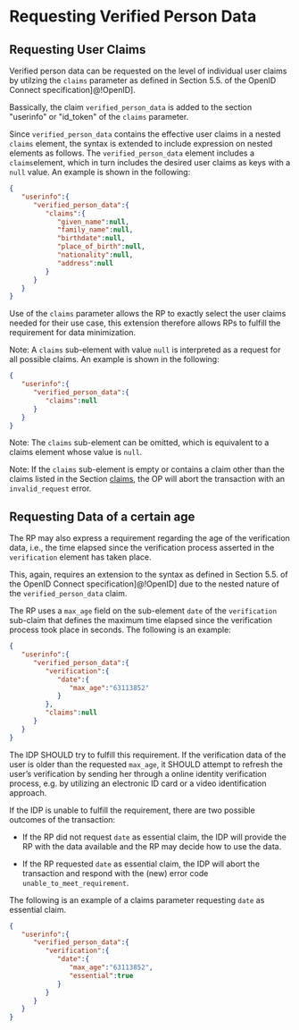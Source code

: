 # Requesting Verified Person Data

## Requesting User Claims

Verified person data can be requested on the level of individual user claims by utilzing the `claims` parameter as defined in Section 5.5. of the OpenID Connect specification]@!OpenID]. 

Bassically, the claim `verified_person_data` is added to the section "userinfo" or "id_token" of the `claims` parameter. 

Since `verified_person_data` contains the effective user claims in a nested `claims` element, the syntax is extended to include expression on nested elements as follows. The `verified_person_data` element includes a `claims`element, which in turn includes the desired user claims as keys with a `null` value. An example is shown in the following:

```json
{  
   "userinfo":{  
      "verified_person_data":{  
         "claims":{  
            "given_name":null,
            "family_name":null,
            "birthdate":null,
            "place_of_birth":null,
            "nationality":null,
            "address":null
         }
      }
   }	
}
```

Use of the `claims` parameter allows the RP to exactly select the user claims needed for their use case, this extension therefore allows RPs to fulfill the requirement for data minimization.

Note: A `claims` sub-element with value `null` is interpreted as a request for all possible claims. An example is shown in the following:

```json
{  
   "userinfo":{  
      "verified_person_data":{  
         "claims":null
      }
   }	
}
```

Note: The `claims` sub-element can be omitted, which is equivalent to a claims element whose value is `null`.

Note: If the `claims` sub-element is empty or contains a claim other than the claims listed in the Section [claims](#claimselement), the OP will abort the transaction with an `invalid_request` error.

## Requesting Data of a certain age

The RP may also express a requirement regarding the age of the verification data, i.e., the time elapsed since the verification process asserted in the `verification` element has taken place. 

This, again, requires an extension to the syntax as defined in Section 5.5. of the OpenID Connect specification]@!OpenID] due to the nested nature of the `verified_person_data` claim.

The RP uses a `max_age` field on the sub-element `date` of the `verification` sub-claim that defines the maximum time elapsed since the verification process took place in seconds. The following is an example:

```json
{  
   "userinfo":{  
      "verified_person_data":{  
         "verification":{  
            "date":{  
               "max_age":"63113852"
            }
         },
         "claims":null
      }
   }
}
```

The IDP SHOULD try to fulfill this requirement. If the verification data of the user is older than the requested `max_age`, it SHOULD attempt to refresh the user’s verification by sending her through a online identity verification process, e.g. by utilizing an electronic ID card or a video identification approach. 

If the IDP is unable to fulfill the requirement, there are two possible outcomes of the transaction:

* If the RP did not request `date` as essential claim, the IDP will provide the RP with the data available and the RP may decide how to use the data. 

* If the RP requested `date` as essential claim, the IDP will abort the transaction and respond with the (new) error code `unable_to_meet_requirement`. 

The following is an example of a claims parameter requesting `date` as essential claim.

```json
{  
   "userinfo":{  
      "verified_person_data":{  
         "verification":{  
            "date":{  
               "max_age":"63113852",
               "essential":true
            }
         }
      }
   }
}
```

